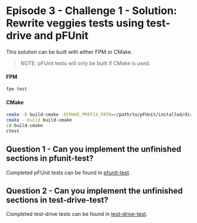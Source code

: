 # Episode 3 - Challenge 1 - Solution: Rewrite veggies tests using test-drive and pFUnit

This solution can be built with either FPM or CMake.

>NOTE: pFUnit tests will only be built if CMake is used.

#### FPM

```sh
fpm test
```

#### CMake

```sh
cmake -B build-cmake -DCMAKE_PREFIX_PATH=</path/to/pFUnit/installed/dir>
cmake --build build-cmake
cd build-cmake
ctest
```

## Question 1 - Can you implement the unfinished sections in pfunit-test?

Completed pFUnit tests can be found in [pfunit-test](./pfunit-test/).

## Question 2 - Can you implement the unfinished sections in test-drive-test?

Completed test-drive tests can be found in [test-drive-test](./test-drive-test/).
